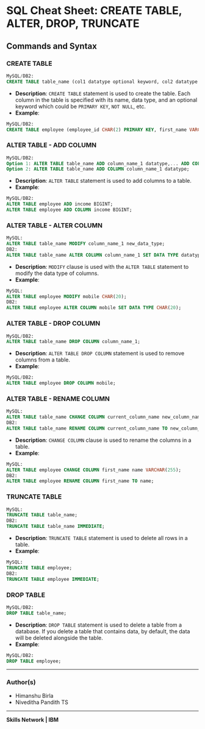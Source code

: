 # SQL Cheat Sheet: CREATE TABLE, ALTER, DROP, TRUNCATE

## Commands and Syntax

### CREATE TABLE
```sql
MySQL/DB2: 
CREATE TABLE table_name (col1 datatype optional keyword, col2 datatype optional keyword, col3 datatype optional keyword,..., colN datatype optional keyword);
```
- **Description**: `CREATE TABLE` statement is used to create the table. Each column in the table is specified with its name, data type, and an optional keyword which could be `PRIMARY KEY`, `NOT NULL`, etc.
- **Example**:
```sql
MySQL/DB2: 
CREATE TABLE employee (employee_id CHAR(2) PRIMARY KEY, first_name VARCHAR(30) NOT NULL, mobile INT);
```

### ALTER TABLE - ADD COLUMN
```sql
MySQL/DB2: 
Option 1: ALTER TABLE table_name ADD column_name_1 datatype,... ADD COLUMN column_name_n datatype;
Option 2: ALTER TABLE table_name ADD COLUMN column_name_1 datatype;
```
- **Description**: `ALTER TABLE` statement is used to add columns to a table.
- **Example**:
```sql
MySQL/DB2: 
ALTER TABLE employee ADD income BIGINT;
ALTER TABLE employee ADD COLUMN income BIGINT;
```

### ALTER TABLE - ALTER COLUMN
```sql
MySQL: 
ALTER TABLE table_name MODIFY column_name_1 new_data_type;
DB2: 
ALTER TABLE table_name ALTER COLUMN column_name_1 SET DATA TYPE datatype;
```
- **Description**: `MODIFY` clause is used with the `ALTER TABLE` statement to modify the data type of columns.
- **Example**:
```sql
MySQL: 
ALTER TABLE employee MODIFY mobile CHAR(20);
DB2: 
ALTER TABLE employee ALTER COLUMN mobile SET DATA TYPE CHAR(20);
```

### ALTER TABLE - DROP COLUMN
```sql
MySQL/DB2: 
ALTER TABLE table_name DROP COLUMN column_name_1;
```
- **Description**: `ALTER TABLE DROP COLUMN` statement is used to remove columns from a table.
- **Example**:
```sql
MySQL/DB2: 
ALTER TABLE employee DROP COLUMN mobile;
```

### ALTER TABLE - RENAME COLUMN
```sql
MySQL: 
ALTER TABLE table_name CHANGE COLUMN current_column_name new_column_name datatype [optional keywords];
DB2: 
ALTER TABLE table_name RENAME COLUMN current_column_name TO new_column_name;
```
- **Description**: `CHANGE COLUMN` clause is used to rename the columns in a table.
- **Example**:
```sql
MySQL: 
ALTER TABLE employee CHANGE COLUMN first_name name VARCHAR(255);
DB2: 
ALTER TABLE employee RENAME COLUMN first_name TO name;
```

### TRUNCATE TABLE
```sql
MySQL: 
TRUNCATE TABLE table_name;
DB2: 
TRUNCATE TABLE table_name IMMEDIATE;
```
- **Description**: `TRUNCATE TABLE` statement is used to delete all rows in a table.
- **Example**:
```sql
MySQL: 
TRUNCATE TABLE employee;
DB2: 
TRUNCATE TABLE employee IMMEDIATE;
```

### DROP TABLE
```sql
MySQL/DB2: 
DROP TABLE table_name;
```
- **Description**: `DROP TABLE` statement is used to delete a table from a database. If you delete a table that contains data, by default, the data will be deleted alongside the table.
- **Example**:
```sql
MySQL/DB2: 
DROP TABLE employee;
```

---

### Author(s)
- Himanshu Birla
- Niveditha Pandith TS

---

**Skills Network | IBM**
